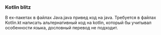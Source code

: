 ### Kotlin blitz

В ex-пакетах в файлах Java.java привед код на java. 
Требуется в файлах Kotlin.kt написать альтернативный код на kotlin, который бы учитывал особенности языка, дословный перевод не подходит.